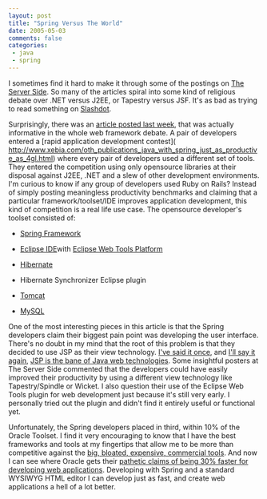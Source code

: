 ```yaml
---
layout: post
title: "Spring Versus The World"
date: 2005-05-03
comments: false
categories:
 - java
 - spring
---
```


I sometimes find it hard to make it through some of the postings on [The Server Side](http://www.theserverside.com). So many of the articles spiral into some kind of religious debate over .NET versus J2EE, or Tapestry versus JSF. It's as bad as trying to read something on [Slashdot](http://www.slashdot.org).

   
Surprisingly, there was an [article posted last week](http://www.theserverside.com/news/thread.tss?thread_id=33576), that was actually informative in the whole web framework debate. A pair of developers entered a [rapid application development contest](<br />http://www.xebia.com/oth_publications_java_with_spring_just_as_productive_as_4gl.html) where every pair of developers used a different set of tools. They entered the competition using only opensource libraries at their disposal against J2EE, .NET and a slew of other development environments. I'm curious to know if any group of developers used Ruby on Rails? Instead of simply posting meaningless productivity benchmarks and claiming that a particular framework/toolset/IDE improves application development, this kind of competition is a real life use case. The opensource developer's toolset consisted of:
   
   
  - [Spring Framework](http://www.springframework.org)

   
  - [Eclipse IDE](http://www.eclipse.org)with [Eclipse Web Tools Platform](http://eclipse.org/webtools/index.html)

   
  - [Hibernate](http://www.hibernate.org)

   
  - Hibernate Synchronizer Eclipse plugin

   
  - [Tomcat](http://jakarta.apache.org/tomcat)

   
  - [MySQL](http://www.mysql.org)

   
   
   
One of the most interesting pieces in this article is that the Spring developers claim their biggest pain point was developing the user interface. There's no doubt in my mind that the root of this problem is that they decided to use JSP as their view technology. [I've said it once](http://www.jroller.com/page/wireframe/20041022#the_two_faces_of_jsp), and [I'll say it again](http://www.jroller.com/page/wireframe/20050210#jsp_late_binding), [JSP is the bane of Java web technologies](http://www.jroller.com/page/wireframe/20050114#jsp_is_a_joke). Some insightful posters at The Server Side commented that the developers could have easily improved their productivity by using a different view technology like Tapestry/Spindle or Wicket. I also question their use of the Eclipse Web Tools plugin for web development just because it's still very early. I personally tried out the plugin and didn't find it entirely useful or functional yet.

   
Unfortunately, the Spring developers placed in third, within 10% of the Oracle Toolset. I find it very encouraging to know that I have the best frameworks and tools at my fingertips that allow me to be more than competitive against the [big, bloated, expensive, commercial tools](http://www.jroller.com/page/wireframe/20040723#oracle_toy_store). And now I can see where Oracle gets their [pathetic claims of being 30% faster for developing web applications](http://www.jroller.com/page/wireframe/20040712#the_oracle_foolset). Developing with Spring and a standard WYSIWYG HTML editor I can develop just as fast, and create web applications a hell of a lot better.

